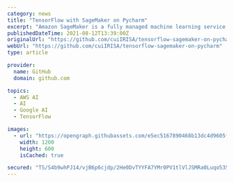 ```yaml
---
category: news
title: "TensorFlow with SageMaker on Pycharm"
excerpt: "Amazon SageMaker is a fully managed machine learning service. With SageMaker, data scientists and developers can quickly and easily build and train machine learning models, and then directly deploy them into a production-ready hosted environment."
publishedDateTime: 2021-08-12T13:39:00Z
originalUrl: "https://github.com/cuiIRISA/tensorflow-sagemaker-on-pycharm"
webUrl: "https://github.com/cuiIRISA/tensorflow-sagemaker-on-pycharm"
type: article

provider:
  name: GitHub
  domain: github.com

topics:
  - AWS AI
  - AI
  - Google AI
  - TensorFlow

images:
  - url: "https://opengraph.githubassets.com/e5ec5167890468b13dc4d9605fad637bbfc0da92cc1285e4cb07019d33ffe4c6/cuiIRISA/tensorflow-sagemaker-on-pycharm"
    width: 1200
    height: 600
    isCached: true

secured: "TS/S4b9whPJ14/vjB6p6cjdp/2He0DvTYYFA7YMr0PV1tlVlJSMRa0Luqo53SS9QizA4pC5UNkbIspCxAfhdH12m9DWoJOk3/HS40BrUckUnl5a8rTLFcWa1Z10hj9ETZaCsveixlooceSm1APACrkyqtxcF2DTE9V9EMUPOSkYt0gS5N46Ec4lWpfmOLabLgUHqB7wYNrh1YVfRcBYhmV9Ysix6H1aeqEL4PbB1BZbN9cBtLbSogStKCcCZsZmnxeffbdD2CuCxrzuED+yLIwX1JmGINCjaFhuMgu5U0tbpgQz20J9CBcKrpjEl99dRdoOPQGlCOWbCbIct2I2TeqXCVQLmRshgHgt5LxsmkNA=;t/NfZSyQeZERdcA0kBSesg=="
---
```


